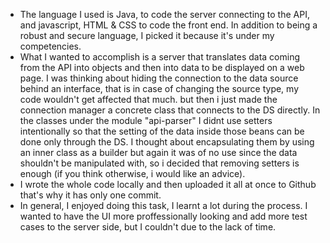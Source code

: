 - The language I used is Java, to code the server connecting to the API, and javascript, HTML & CSS to code the front end.
In addition to being a robust and secure language, I picked it because it's under my competencies. 
- What I wanted to accomplish is a server that translates data coming from the API into objects and then into data to be
displayed on a web page. I was thinking about hiding the connection to the data source behind an interface, that is in case
of changing the source type, my code wouldn't get affected that much. but then i just made the connection manager a concrete class
that connects to the DS directly. 
In the classes under the module "api-parser" I didnt use setters intentionally so that the setting of the data inside those beans
can be done only through the DS. I thought about encapsulating them by using an inner class as a builder but again it was of 
no use since the data shouldn't be manipulated with, so i decided that removing setters is enough (if you think otherwise, 
i would like an advice).
- I wrote the whole code locally and then uploaded it all at once to Github that's why it has only one commit.
- In general, I enjoyed doing this task, I learnt a lot during the process. I wanted to have the UI more proffessionally looking
and add more test cases to the server side, but I couldn't due to the lack of time.
